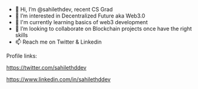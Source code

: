 - 👋 Hi, I’m @sahilethdev, recent CS Grad
- 👀 I’m interested in Decentralized Future aka Web3.0
- 🌱 I'm currently learning basics of web3 development
- 💞️ I’m looking to collaborate on Blockchain projects once have the right skills
- 📫 Reach me on Twitter & Linkedin 

Profile links:

https://twitter.com/sahilethddev

https://www.linkedin.com/in/sahilethddev

<!---
sahilethddev/sahilethddev is a ✨ special ✨ repository because its `README.md` (this file) appears on your GitHub profile.
You can click the Preview link to take a look at your changes.
--->
